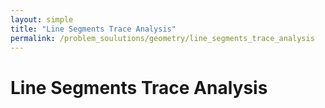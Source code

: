 ```yaml
---
layout: simple
title: "Line Segments Trace Analysis"
permalink: /problem_soulutions/geometry/line_segments_trace_analysis
---
```



# Line Segments Trace Analysis
